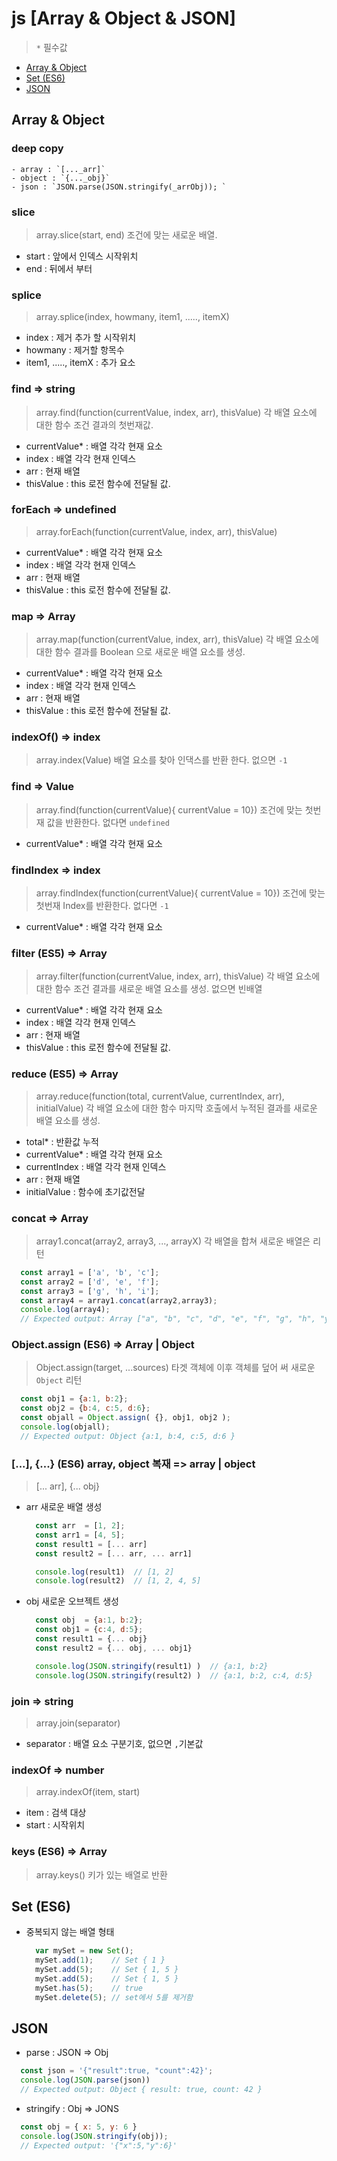 # js [Array & Object & JSON]
  > `*` 필수값 

  - [Array & Object](#array-&-object)
  - [Set (ES6)](#set-(es6))
  - [JSON](#json)

  ## Array & Object

  ### deep copy 
    - array : `[..._arr]`
    - object : `{..._obj}`
    - json : `JSON.parse(JSON.stringify(_arrObj)); `

  ### slice
  > array.slice(start, end)
    조건에 맞는 새로운 배열.
  - start : 앞에서 인덱스 시작위치
  - end   : 뒤에서 부터

  ### splice  
  > array.splice(index, howmany, item1, ....., itemX)
  - index               : 제거 추가 할 시작위치 
  - howmany             : 제거할 항목수
  - item1, ....., itemX : 추가 요소

  ### find => string
  > array.find(function(currentValue, index, arr), thisValue)
  각 배열 요소에 대한 함수 조건 결과의 첫번재값.
  - currentValue* : 배열 각각 현재 요소
  - index         : 배열 각각 현재 인덱스
  - arr           : 현재 배열
  - thisValue     : this 로전 함수에 전달될 값.

  ### forEach => undefined
  > array.forEach(function(currentValue, index, arr), thisValue)
  - currentValue* : 배열 각각 현재 요소
  - index         : 배열 각각 현재 인덱스
  - arr           : 현재 배열
  - thisValue     : this 로전 함수에 전달될 값. 

  ### map => Array
  > array.map(function(currentValue, index, arr), thisValue)
  각 배열 요소에 대한 함수 결과를 Boolean 으로 새로운 배열 요소를 생성.
  - currentValue* : 배열 각각 현재 요소
  - index         : 배열 각각 현재 인덱스
  - arr           : 현재 배열
  - thisValue     : this 로전 함수에 전달될 값.

  ### indexOf() => index
  > array.index(Value)
  배열 요소를 찾아 인댁스를 반환 한다. 없으면 `-1`

  ### find => Value
  > array.find(function(currentValue){ currentValue = 10})
  조건에 맞는 첫번재 값을 반환한다. 없다면 `undefined`
  - currentValue* : 배열 각각 현재 요소

  ### findIndex => index
  > array.findIndex(function(currentValue){ currentValue = 10})
  조건에 맞는 첫번재 Index를 반환한다. 없다면 `-1`
  - currentValue* : 배열 각각 현재 요소

  ### filter (ES5) => Array
  > array.filter(function(currentValue, index, arr), thisValue)
  각 배열 요소에 대한 함수 조건 결과를 새로운 배열 요소를 생성. 없으면 빈배열
  - currentValue* : 배열 각각 현재 요소
  - index         : 배열 각각 현재 인덱스
  - arr           : 현재 배열
  - thisValue     : this 로전 함수에 전달될 값.

  ### reduce (ES5) => Array
  > array.reduce(function(total, currentValue, currentIndex, arr), initialValue) 
  각 배열 요소에 대한 함수 마지막 호출에서 누적된 결과를 새로운 배열 요소를 생성.
  - total*        : 반환값 누적
  - currentValue* : 배열 각각 현재 요소
  - currentIndex  : 배열 각각 현재 인덱스
  - arr           : 현재 배열
  - initialValue  : 함수에 초기값전달

  ### concat => Array
  > array1.concat(array2, array3, ..., arrayX)
  각 배열을 합쳐 새로운 배열은 리턴
  ``` js
    const array1 = ['a', 'b', 'c'];
    const array2 = ['d', 'e', 'f'];
    const array3 = ['g', 'h', 'i'];
    const array4 = array1.concat(array2,array3);
    console.log(array4);
    // Expected output: Array ["a", "b", "c", "d", "e", "f", "g", "h", "y"]
  ```
  
  ### Object.assign (ES6) => Array | Object 
  > Object.assign(target, ...sources)
  타겟 객체에 이후 객체를 덮어 써 새로운 `Object` 리턴
  ``` js
    const obj1 = {a:1, b:2};
    const obj2 = {b:4, c:5, d:6};
    const objall = Object.assign( {}, obj1, obj2 );
    console.log(objall);
    // Expected output: Object {a:1, b:4, c:5, d:6 }
  ```

  ### [...], {...} (ES6) array, object 복재 => array | object
  > [... arr], {... obj}
  - arr 새로운 배열 생성
    ``` js
      const arr  = [1, 2];
      const arr1 = [4, 5];
      const result1 = [... arr]
      const result2 = [... arr, ... arr1]

      console.log(result1)  // [1, 2]
      console.log(result2)  // [1, 2, 4, 5]
    ```
  - obj 새로운 오브젝트 생성
    ``` js
      const obj  = {a:1, b:2};
      const obj1 = {c:4, d:5};
      const result1 = {... obj}
      const result2 = {... obj, ... obj1}

      console.log(JSON.stringify(result1) )  // {a:1, b:2}
      console.log(JSON.stringify(result2) )  // {a:1, b:2, c:4, d:5}
    ```


  ### join  => string
  > array.join(separator)
  - separator   : 배열 요소 구분기호, 없으면 `,`기본값
  
  ### indexOf => number
  > array.indexOf(item, start)
  - item  : 검색 대상
  - start : 시작위치 


  ### keys (ES6) => Array
  > array.keys()
  키가 있는 배열로 반환


  
  ## Set (ES6)
  - 중복되지 않는 배열 형태
    ``` js
      var mySet = new Set();
      mySet.add(1);    // Set { 1 }
      mySet.add(5);    // Set { 1, 5 }
      mySet.add(5);    // Set { 1, 5 }
      mySet.has(5);    // true
      mySet.delete(5); // set에서 5를 제거함
    ```

  ## JSON
  - parse : JSON => Obj
  ``` js
    const json = '{"result":true, "count":42}';
    console.log(JSON.parse(json))
    // Expected output: Object { result: true, count: 42 }
  ```

  - stringify : Obj => JONS
  ``` js
    const obj = { x: 5, y: 6 }
    console.log(JSON.stringify(obj));
    // Expected output: '{"x":5,"y":6}'
  ```
